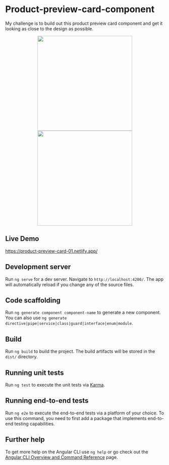 # Product-preview-card-component

My challenge is to build out this product preview card component and get it looking as close to the design as possible.

<div align="center">
   <img src="../Product-preview-card/src/assets/images/screen1.PNG" align="center" width="300px" height="300px">
   <img src="../Product-preview-card/src/assets/images/screen2.PNG" align="center" width="300px" height="300px">
</div>

## Live Demo

https://product-preview-card-01.netlify.app/

## Development server

Run `ng serve` for a dev server. Navigate to `http://localhost:4200/`. The app will automatically reload if you change any of the source files.

## Code scaffolding

Run `ng generate component component-name` to generate a new component. You can also use `ng generate directive|pipe|service|class|guard|interface|enum|module`.

## Build

Run `ng build` to build the project. The build artifacts will be stored in the `dist/` directory.

## Running unit tests

Run `ng test` to execute the unit tests via [Karma](https://karma-runner.github.io).

## Running end-to-end tests

Run `ng e2e` to execute the end-to-end tests via a platform of your choice. To use this command, you need to first add a package that implements end-to-end testing capabilities.

## Further help

To get more help on the Angular CLI use `ng help` or go check out the [Angular CLI Overview and Command Reference](https://angular.io/cli) page.
